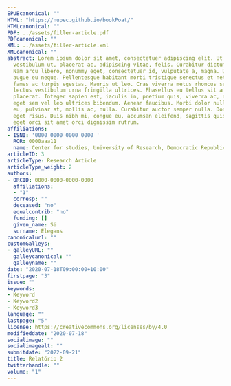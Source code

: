 ```yaml
---
EPUBcanonical: ""
HTML: "https://nupec.github.io/bookPoat/"
HTMLcanonical: ""
PDF: ../assets/filler-article.pdf
PDFcanonical: ""
XML: ../assets/filler-article.xml
XMLcanonical: ""
abstract: Lorem ipsum dolor sit amet, consectetuer adipiscing elit. Ut purus elit,
  vestibulum ut, placerat ac, adipiscing vitae, felis. Curabitur dictum gravida mauris.
  Nam arcu libero, nonummy eget, consectetuer id, vulputate a, magna. Donec vehicula
  augue eu neque. Pellentesque habitant morbi tristique senectus et netus et malesuada
  fames ac turpis egestas. Mauris ut leo. Cras viverra metus rhoncus sem. Nulla et
  lectus vestibulum urna fringilla ultrices. Phasellus eu tellus sit amet tortor gravida
  placerat. Integer sapien est, iaculis in, pretium quis, viverra ac, nunc. Praesent
  eget sem vel leo ultrices bibendum. Aenean faucibus. Morbi dolor nulla, malesuada
  eu, pulvinar at, mollis ac, nulla. Curabitur auctor semper nulla. Donec varius orci
  eget risus. Duis nibh mi, congue eu, accumsan eleifend, sagittis quis, diam. Duis
  eget orci sit amet orci dignissim rutrum.
affiliations:
- ISNI: '0000 0000 0000 0000 '
  ROR: 0000aaa11
  name: Center for studies, University of Research, Democratic Republic of Academia
articleID: 3
articleType: Research Article
articleType_weight: 2
authors:
- ORCID: 0000-0000-0000-0000
  affiliations:
  - "1"
  corresp: ""
  deceased: "no"
  equalcontrib: "no"
  funding: []
  given_name: Si
  surname: Elegans
canonicalurl: ""
customGalleys:
- galleyURL: ""
  galleycanonical: ""
  galleyname: ""
date: "2020-07-18T09:00:00+10:00"
firstpage: "3"
issue: ""
keywords:
- Keyword
- Keyword2
- Keyword3
language: ""
lastpage: "5"
license: https://creativecommons.org/licenses/by/4.0
modifieddate: "2020-07-18"
socialimage: ""
socialimagealt: ""
submitdate: "2022-09-21"
title: Relatório 2
twitterhandle: ""
volume: "1"
---
```



